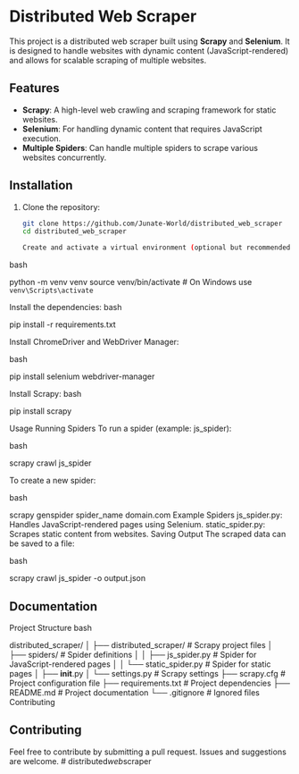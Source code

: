 # Distributed Web Scraper

This project is a distributed web scraper built using **Scrapy** and **Selenium**. It is designed to handle websites with dynamic content (JavaScript-rendered) and allows for scalable scraping of multiple websites.

## Features
- **Scrapy**: A high-level web crawling and scraping framework for static websites.
- **Selenium**: For handling dynamic content that requires JavaScript execution.
- **Multiple Spiders**: Can handle multiple spiders to scrape various websites concurrently.

## Installation

1. Clone the repository:
   ```bash
   git clone https://github.com/Junate-World/distributed_web_scraper
   cd distributed_web_scraper

   Create and activate a virtual environment (optional but recommended):

bash

python -m venv venv
source venv/bin/activate  # On Windows use `venv\Scripts\activate`


Install the dependencies:
bash

pip install -r requirements.txt


Install ChromeDriver and WebDriver Manager:

bash

pip install selenium webdriver-manager


Install Scrapy:
bash

pip install scrapy


Usage
Running Spiders
To run a spider (example: js_spider):

bash

scrapy crawl js_spider


To create a new spider:

bash

scrapy genspider spider_name domain.com
Example Spiders
js_spider.py: Handles JavaScript-rendered pages using Selenium.
static_spider.py: Scrapes static content from websites.
Saving Output
The scraped data can be saved to a file:

bash

scrapy crawl js_spider -o output.json

## Documentation
Project Structure
bash

distributed_scraper/
│
├── distributed_scraper/       # Scrapy project files
│   ├── spiders/               # Spider definitions
│   │   ├── js_spider.py       # Spider for JavaScript-rendered pages
│   │   └── static_spider.py   # Spider for static pages
│   ├── __init__.py
│   └── settings.py            # Scrapy settings
├── scrapy.cfg                 # Project configuration file
├── requirements.txt           # Project dependencies
├── README.md                  # Project documentation
└── .gitignore                 # Ignored files
Contributing

## Contributing
Feel free to contribute by submitting a pull request. Issues and suggestions are welcome.
#   d i s t r i b u t e d _ w e b _ s c r a p e r  
 